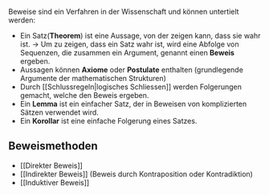 Beweise sind ein Verfahren in der Wissenschaft und können untertielt werden:
- Ein Satz(**Theorem**) ist eine Aussage, von der zeigen kann, dass sie wahr ist.
	-> Um zu zeigen, dass ein Satz wahr ist, wird eine Abfolge von Sequenzen, die zusammen ein Argument, genannt einen **Beweis** ergeben.
- Aussagen können **Axiome** oder **Postulate** enthalten (grundlegende Argumente der mathematischen Strukturen)
- Durch [[Schlussregeln|logisches Schliessen]] werden Folgerungen gemacht, welche den Beweis ergeben.
- Ein **Lemma** ist ein einfacher Satz, der in Beweisen von komplizierten Sätzen verwendet wird.
- Ein **Korollar** ist eine einfache Folgerung eines Satzes.

## Beweismethoden
- [[Direkter Beweis]]
- [[Indirekter Beweis]] (Beweis durch Kontraposition oder Kontradiktion)
- [[Induktiver Beweis]]